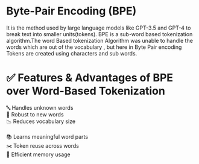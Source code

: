 # Byte-Pair Encoding (BPE)
It is the method used by large language models like GPT-3.5 and GPT-4 to break text into smaller units(tokens).
BPE is a sub-word based tokenization algorithm.The word Based tokenization Algorithm was unable to handle the words which are out of the vocabulary , but here in Byte Pair encoding Tokens are created using characters and sub words.

# ✅ Features & Advantages of BPE over Word-Based Tokenization
🔤 Handles unknown words<br>
💬 Robust to new words	<br>
📉 Reduces vocabulary size<br>	
📚 Learns meaningful word parts<br>
✂️ Token reuse across words<br>
💾 Efficient memory usage<br>

